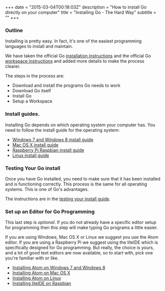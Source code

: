 +++
date = "2015-03-04T00:18:03Z"
description = "How to install Go directly on your computer"
title = "Installing Go - The Hard Way"
subtitle = ""
+++
### Outline

Installing is pretty easy. In fact, it's one of the easiest programming languages to
install and maintain.

We have taken the official Go
[installation instructions](http://golang.org/doc/install) and the
official Go [workspace instructions](http://golang.org/doc/code.html) and added
more details to make the process clearer.

The steps in the process are:

* Download and install the programs Go needs to work
* Download Go itself
* Install Go
* Setup a Workspace

### Install guides.

Installing Go depends on which operating system your computer has. You need to
follow the install guide for the operating system:

* [Windows 7 and Windows 8 install guide](/install/windows/)
* [Mac OS X install guide](/install/macosx/)
* [Raspberry Pi Raspbian install guide](/install/raspberry-pi/)
* [Linux install guide](/install/linux/)

### Testing Your Go install

Once you have Go installed, you need to make sure that it has been installed
and is functioning correctly. This process is the same for all operating
systems. This is one of Go's advantages.

The instructions are in the [testing your install guide](/install/testing-the-install/).

### Set up an Editor for Go Programming<a name="editor-install"></a>

This last step is _optional_. If you do not already have a specific editor setup
for programming then this step will make typing Go programs a little easier.

If you are using Windows, Mac OS X or Linux we suggest you use the Atom editor.
If you are using a Raspberry Pi we suggest using the liteIDE which is specifically
designed for Go programming. But really, the choice is yours, and a lot of good
text editors are now available, so to start with, pick one you're familiar with or like.

* [Installing Atom on Windows 7 and Windows 8](/install/atom/windows/)
* [Installing Atom on Mac OS X](/install/atom/macosx/)
* [Installing Atom on Linux](/install/atom/linux/)
* [Installing liteIDE on Raspbian](/install/liteide/raspberry-pi/)
